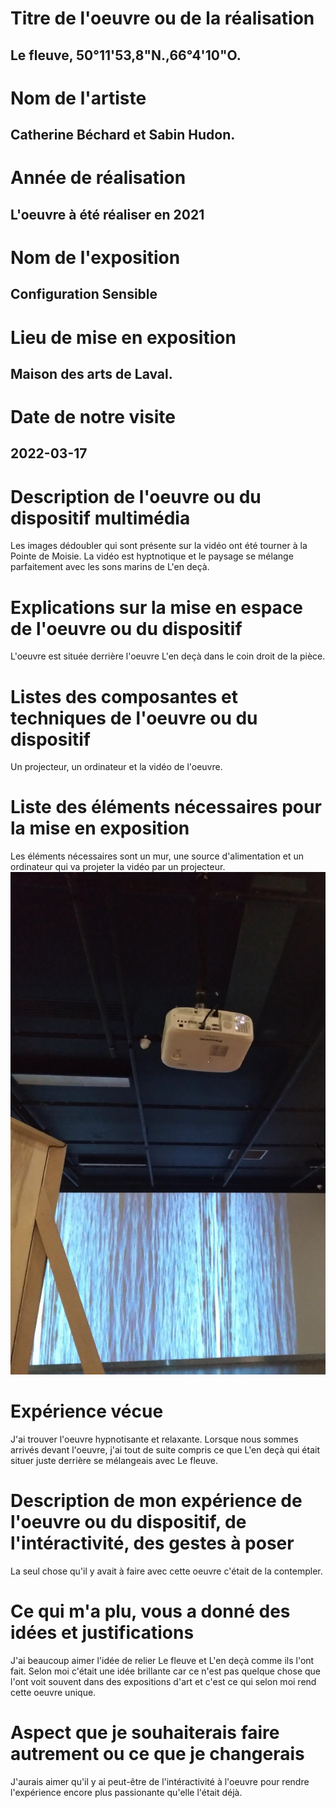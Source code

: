 # Titre de l'oeuvre ou de la réalisation
## Le fleuve, 50°11'53,8"N.,66°4'10"O.

# Nom de l'artiste
## Catherine Béchard et Sabin Hudon.

# Année de réalisation
## L'oeuvre à été réaliser en 2021

# Nom de l'exposition
## Configuration Sensible

# Lieu de mise en exposition
## Maison des arts de Laval.

# Date de notre visite
## 2022-03-17

# Description de l'oeuvre ou du dispositif multimédia
Les images dédoubler qui sont présente sur la vidéo ont été tourner à la Pointe de Moisie. La vidéo est hyptnotique et le paysage se mélange parfaitement avec les sons marins de L'en deçà.

# Explications sur la mise en espace de l'oeuvre ou du dispositif
L'oeuvre est située derrière l'oeuvre L'en deçà dans le coin droit de la pièce. 

# Listes des composantes et techniques de l'oeuvre ou du dispositif
Un projecteur, un ordinateur et la vidéo de l'oeuvre.

# Liste des éléments nécessaires pour la mise en exposition
Les éléments nécessaires sont un mur, une source d'alimentation et un ordinateur qui va projeter la vidéo par un projecteur.
![photo](medias/Le_fleuve_projecteur.jpg)

# Expérience vécue
J'ai trouver l'oeuvre hypnotisante et relaxante. Lorsque nous sommes arrivés devant l'oeuvre, j'ai tout de suite compris ce que L'en deçà qui était situer juste derrière se mélangeais avec Le fleuve.

# Description de mon expérience de l'oeuvre ou du dispositif, de l'intéractivité, des gestes à poser
La seul chose qu'il y avait à faire avec cette oeuvre c'était de la contempler.

# Ce qui m'a plu, vous a donné des idées et justifications
J'ai beaucoup aimer l'idée de relier Le fleuve et L'en deçà comme ils l'ont fait. Selon moi c'était une idée brillante car ce n'est pas quelque chose que l'ont voit souvent dans des expositions d'art et c'est ce qui selon moi rend cette oeuvre unique.

# Aspect que je souhaiterais faire autrement ou ce que je changerais
J'aurais aimer qu'il y ai peut-être de l'intéractivité à l'oeuvre pour rendre l'expérience encore plus passionante qu'elle l'était déjà.
